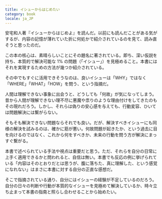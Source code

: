 ```yaml
---
title: イシューからはじめたい
category: book
locale: ja_JP
---
```


安宅和人著『イシューからはじめよ』を読んだ。以前にも読んだことがある気がするが、内容の記憶が薄れていた折に何処かで紹介されているのを見て、読み直そうと思ったのだ。

この本の核心は、素晴らしいことにその題名に著されている。即ち、深い仮説を持ち、本質的で解決可能な 1% の問題（「イシュー」）を見極めること。本書にはそれを実現するための方法が幾つか紹介されている。

その中でもすぐに活用できそうなのは、良いイシューは「WHY」ではなく「WHERE」「WHAT」「HOW」を問う、という指摘だ。

人間は理解できない事象に出会うと、どうしても「何故」が気になってしまう。昔から人間が理解できない理不尽に悪魔や祟りのような理由付けをしてきたのもその現れだろう。しかし、それらは偽りの安心感を与えても、行動変容、ひいては問題解決には繋がらない。

そもそも解決できない問題ならそれでも良い。だが、解決すべきイシューにも同様の解決を試みるのは、確かに筋が悪い。何故問題が起きたか、という過去に目を向けるのではなく、これから何をすべきか、未来の行動を問う方が解決にまっすぐ繋がる。

本書で述べられている手法や視点は重要だと思う。ただ、それらを自分の日常に上手く適用できるかと問われると、自信は無い。本書でも反応の例に挙げられている「内容はそのとおりだとは思うが、腹に落ちた、真に理解した、という感覚になれない」はまさに本書に対する自分の正直な感想だ。

そこで指摘されている通り、自分にはイシューの経験が不足しているのだろう。自分の日々の判断や行動が本質的なイシューを見極めて解決しているか、時々立ち止まって本書の指南と照らし合わせることから始めたい。
